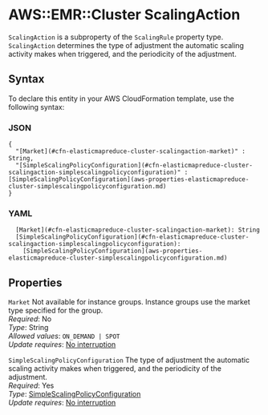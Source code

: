 # AWS::EMR::Cluster ScalingAction<a name="aws-properties-elasticmapreduce-cluster-scalingaction"></a>

`ScalingAction` is a subproperty of the `ScalingRule` property type\. `ScalingAction` determines the type of adjustment the automatic scaling activity makes when triggered, and the periodicity of the adjustment\.

## Syntax<a name="aws-properties-elasticmapreduce-cluster-scalingaction-syntax"></a>

To declare this entity in your AWS CloudFormation template, use the following syntax:

### JSON<a name="aws-properties-elasticmapreduce-cluster-scalingaction-syntax.json"></a>

```
{
  "[Market](#cfn-elasticmapreduce-cluster-scalingaction-market)" : String,
  "[SimpleScalingPolicyConfiguration](#cfn-elasticmapreduce-cluster-scalingaction-simplescalingpolicyconfiguration)" : [SimpleScalingPolicyConfiguration](aws-properties-elasticmapreduce-cluster-simplescalingpolicyconfiguration.md)
}
```

### YAML<a name="aws-properties-elasticmapreduce-cluster-scalingaction-syntax.yaml"></a>

```
  [Market](#cfn-elasticmapreduce-cluster-scalingaction-market): String
  [SimpleScalingPolicyConfiguration](#cfn-elasticmapreduce-cluster-scalingaction-simplescalingpolicyconfiguration): 
    [SimpleScalingPolicyConfiguration](aws-properties-elasticmapreduce-cluster-simplescalingpolicyconfiguration.md)
```

## Properties<a name="aws-properties-elasticmapreduce-cluster-scalingaction-properties"></a>

`Market`  <a name="cfn-elasticmapreduce-cluster-scalingaction-market"></a>
Not available for instance groups\. Instance groups use the market type specified for the group\.  
*Required*: No  
*Type*: String  
*Allowed values*: `ON_DEMAND | SPOT`  
*Update requires*: [No interruption](https://docs.aws.amazon.com/AWSCloudFormation/latest/UserGuide/using-cfn-updating-stacks-update-behaviors.html#update-no-interrupt)

`SimpleScalingPolicyConfiguration`  <a name="cfn-elasticmapreduce-cluster-scalingaction-simplescalingpolicyconfiguration"></a>
The type of adjustment the automatic scaling activity makes when triggered, and the periodicity of the adjustment\.  
*Required*: Yes  
*Type*: [SimpleScalingPolicyConfiguration](aws-properties-elasticmapreduce-cluster-simplescalingpolicyconfiguration.md)  
*Update requires*: [No interruption](https://docs.aws.amazon.com/AWSCloudFormation/latest/UserGuide/using-cfn-updating-stacks-update-behaviors.html#update-no-interrupt)